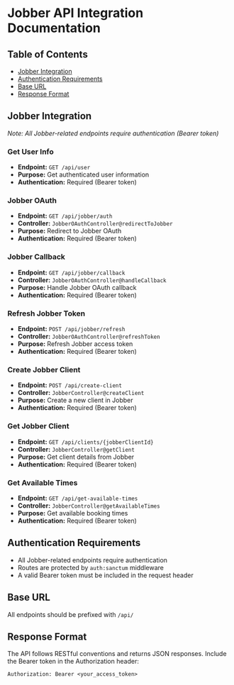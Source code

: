 # Jobber API Integration Documentation

## Table of Contents
- [Jobber Integration](#jobber-integration)
- [Authentication Requirements](#authentication-requirements)
- [Base URL](#base-url)
- [Response Format](#response-format)

## Jobber Integration

*Note: All Jobber-related endpoints require authentication (Bearer token)*

### Get User Info
- **Endpoint:** `GET /api/user`
- **Purpose:** Get authenticated user information
- **Authentication:** Required (Bearer token)

### Jobber OAuth
- **Endpoint:** `GET /api/jobber/auth`
- **Controller:** `JobberOAuthController@redirectToJobber`
- **Purpose:** Redirect to Jobber OAuth
- **Authentication:** Required (Bearer token)

### Jobber Callback
- **Endpoint:** `GET /api/jobber/callback`
- **Controller:** `JobberOAuthController@handleCallback`
- **Purpose:** Handle Jobber OAuth callback
- **Authentication:** Required (Bearer token)

### Refresh Jobber Token
- **Endpoint:** `POST /api/jobber/refresh`
- **Controller:** `JobberOAuthController@refreshToken`
- **Purpose:** Refresh Jobber access token
- **Authentication:** Required (Bearer token)

### Create Jobber Client
- **Endpoint:** `POST /api/create-client`
- **Controller:** `JobberController@createClient`
- **Purpose:** Create a new client in Jobber
- **Authentication:** Required (Bearer token)

### Get Jobber Client
- **Endpoint:** `GET /api/clients/{jobberClientId}`
- **Controller:** `JobberController@getClient`
- **Purpose:** Get client details from Jobber
- **Authentication:** Required (Bearer token)

### Get Available Times
- **Endpoint:** `GET /api/get-available-times`
- **Controller:** `JobberController@getAvailableTimes`
- **Purpose:** Get available booking times
- **Authentication:** Required (Bearer token)

## Authentication Requirements

- All Jobber-related endpoints require authentication
- Routes are protected by `auth:sanctum` middleware
- A valid Bearer token must be included in the request header

## Base URL
All endpoints should be prefixed with `/api/`

## Response Format
The API follows RESTful conventions and returns JSON responses. Include the Bearer token in the Authorization header:
```
Authorization: Bearer <your_access_token>
``` 